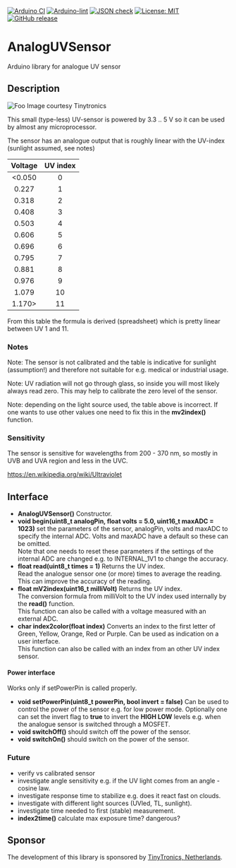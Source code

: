 
[![Arduino CI](https://github.com/RobTillaart/AnalogUVSensor/actions/workflows/arduino_test_runner.yml/badge.svg)](https://github.com/RobTillaart/AnalogUVSensor/actions/workflows/arduino_test_runner.yml)
[![Arduino-lint](https://github.com/RobTillaart/AnalogUVSensor/actions/workflows/arduino-lint.yml/badge.svg)](https://github.com/RobTillaart/AnalogUVSensor/actions/workflows/arduino-lint.yml)
[![JSON check](https://github.com/RobTillaart/AnalogUVSensor/actions/workflows/jsoncheck.yml/badge.svg)](https://github.com/RobTillaart/AnalogUVSensor/actions/workflows/jsoncheck.yml)
[![License: MIT](https://img.shields.io/badge/license-MIT-green.svg)](https://github.com/RobTillaart/AnalogUVSensor/blob/master/LICENSE)
[![GitHub release](https://img.shields.io/github/release/RobTillaart/AnalogUVSensor.svg?maxAge=3600)](https://github.com/RobTillaart/AnalogUVSensor/releases)


# AnalogUVSensor

Arduino library for analogue UV sensor

## Description

![Foo](https://www.tinytronics.nl/shop/image/cache/catalog/products/product-003601/uv-light-sensor-module-200-370nm-80x80w.jpg)
Image courtesy Tinytronics

This small (type-less) UV-sensor is powered by 3.3 .. 5 V so it can be used by almost any microprocessor.

The sensor has an analogue output that is roughly linear with the UV-index (sunlight assumed, see notes)


| Voltage | UV index |
|:-------:|:--------:|
| <0.050  |     0    |
|  0.227  |     1    |
|  0.318  |     2    |
|  0.408  |     3    |
|  0.503  |     4    |
|  0.606  |     5    |
|  0.696  |     6    |
|  0.795  |     7    |
|  0.881  |     8    |
|  0.976  |     9    |
|  1.079  |    10    |
|  1.170> |    11    |

From this table the formula is derived (spreadsheet) which is pretty linear between UV 1 and 11.


### Notes

Note: The sensor is not calibrated and the table is indicative for sunlight (assumption!) 
and therefore not suitable for e.g. medical or industrial usage. 

Note: UV radiation will not go through glass, so inside you will most likely always read zero. 
This may help to calibrate the zero level of the sensor.

Note: depending on the light source used, the table above is incorrect. 
If one wants to use other values one need to fix this in the **mv2index()** function.


### Sensitivity

The sensor is sensitive for wavelengths from 200 - 370 nm, so mostly in UVB and UVA region and less in the UVC. 

https://en.wikipedia.org/wiki/Ultraviolet


## Interface

- **AnalogUVSensor()** Constructor.
- **void begin(uint8_t analogPin, float volts = 5.0, uint16_t maxADC = 1023)** 
set the parameters of the sensor, analogPin, volts and maxADC to specify the internal ADC. Volts and maxADC have a default so these can be omitted.  
Note that one needs to reset these parameters if the settings of the internal ADC are 
changed e.g. to INTERNAL_1V1 to change the accuracy.
- **float read(uint8_t times = 1)** Returns the UV index.  
Read the analogue sensor one (or more) times to average the reading. 
This can improve the accuracy of the reading.
- **float mV2index(uint16_t milliVolt)** Returns the UV index.  
The conversion formula from milliVolt to the UV index used internally by the **read()** function.  
This function can also be called with a voltage measured with an external ADC.  
- **char index2color(float index)** Converts an index to the first letter of Green, 
Yellow, Orange, Red or Purple. Can be used as indication on a user interface.  
This function can also be called with an index from an other UV index sensor.


#### Power interface

Works only if setPowerPin is called properly.

- **void setPowerPin(uint8_t powerPin, bool invert = false)** 
Can be used to control the power of the sensor e.g. for low power mode. 
Optionally one can set the invert flag to **true** to invert the **HIGH LOW** levels e.g. when the analogue sensor is switched through a MOSFET.
- **void switchOff()** should switch off the power of the sensor. 
- **void switchOn()** should switch on the power of the sensor.


### Future

- verify vs calibrated sensor
- investigate angle sensitivity e.g. if the UV light comes from an angle - cosine law.
- investigate response time to stabilize e.g. does it react fast on clouds.
- investigate with different light sources (UVled, TL, sunlight).
- investigate time needed to first (stable) measurement.
- **index2time()** calculate max exposure time? dangerous?


## Sponsor 

The development of this library is sponsored by [TinyTronics, Netherlands](https://www.tinytronics.nl/shop/nl).
